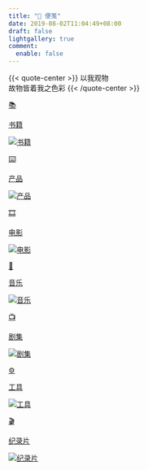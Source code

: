 ```yaml
---
title: "🔖 便笺"
date: 2019-08-02T11:04:49+08:00
draft: false
lightgallery: true
comment:
  enable: false
---
```


{{< quote-center >}}
以我观物<br>
故物皆着我之色彩
{{< /quote-center >}}

<div class="subpage-box">

  <div class="subpage-box-cover">
    <a href="https://blog.ralvines.top/cage/books" data-pjax-state="">
      <p class="image-hyper">📚</p>
      <p class="image-caption">书籍</p>
      <img alt="书籍" data-src="" src="https://z1.ax1x.com/2023/10/24/piEyqgg.png" data-loaded="true">
    </a>
  </div>
  <div class="subpage-box-cover">
    <a href="https://blog.ralvines.top/cage/goods" data-pjax-state="">
      <p class="image-hyper">⌨️</p>
      <p class="image-caption">产品</p>
      <img alt="产品" data-src="" src="https://z1.ax1x.com/2023/10/30/pimsIXD.jpg" data-loaded="true">
    </a>
  </div>
  <div class="subpage-box-cover">
    <a href="https://blog.ralvines.top/cage/movies" data-pjax-state="">
      <p class="image-hyper">🎞️</p>
      <p class="image-caption">电影</p>
      <img alt="电影" data-src="" src="https://z1.ax1x.com/2023/10/30/pimsTne.png" data-loaded="true">
    </a>
  </div>
  <div class="subpage-box-cover">
    <a href="https://blog.ralvines.top/cage/music" data-pjax-state="">
      <p class="image-hyper">🎹</p>
      <p class="image-caption">音乐 </p>
      <img alt="音乐" data-src="" src="https://z1.ax1x.com/2023/10/23/piA8oI1.png" data-loaded="true">
    </a>
  </div>
  <div class="subpage-box-cover">
    <a href="https://blog.ralvines.top/cage/drama" data-pjax-state="">
      <p class="image-hyper">📺</p>
      <p class="image-caption">剧集 </p>
      <img alt="剧集" data-src="" src="https://z1.ax1x.com/2023/10/30/pimOdl8.png" data-loaded="true">
    </a>
  </div>
  <div class="subpage-box-cover">
    <a href="https://blog.ralvines.top/cage/tool" data-pjax-state="">
      <p class="image-hyper">⚙️</p>
      <p class="image-caption">工具 </p>
      <img alt="工具" data-src="" src="https://z1.ax1x.com/2023/10/23/piAtBlV.png" data-loaded="true">
    </a>
  </div>
  <div class="subpage-box-cover">
    <a href="https://blog.ralvines.top/cage/document" data-pjax-state="">
      <p class="image-hyper">🎬</p>
      <p class="image-caption">纪录片 </p>
      <img alt="纪录片" data-src="" src="https://z1.ax1x.com/2023/10/30/pimOw6S.png" data-loaded="true">
    </a>
  </div>
</div>




